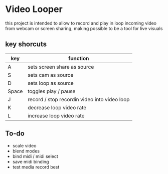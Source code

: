 # Video Looper 

this project is intended to allow to record and play in loop incoming video from webcam or screen sharing, making possible to be a tool for live visuals 

## key shorcuts


| key | function |
| --- | --- |
| A | sets screen share as source |
| S | sets cam as source |
| D | sets loop as source | 
| Space | toggles play / pause | 
| J | record / stop recordin video into video loop |
| K | decrease loop video rate | 
| L | increase loop video rate | 


## To-do 

- scale video 
- blend modes 
- bind midi / midi select
- save midi binding 
- test media record best 